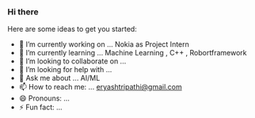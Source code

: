 ### Hi there 

<!--
**Er-Yash/Er-Yash** is a ✨ _special_ ✨ repository because its `README.md` (this file) appears on your GitHub profile.
-->
Here are some ideas to get you started:

- 🔭 I’m currently working on ... Nokia as Project Intern
- 🌱 I’m currently learning ... Machine Learning , C++ , Robortframework
- 👯 I’m looking to collaborate on ...
- 🤔 I’m looking for help with ...
- 💬 Ask me about ...  AI/ML
- 📫 How to reach me: ... eryashtripathi@gmail.com
- 😄 Pronouns: ...
- ⚡ Fun fact: ...

